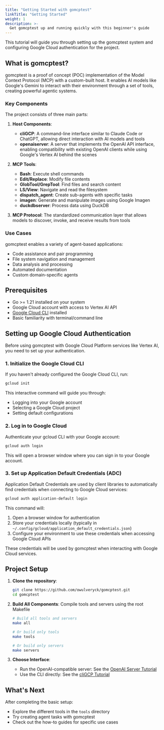 ```yaml
---
title: "Getting Started with gomcptest"
linkTitle: "Getting Started"
weight: 1
description: >-
  Get gomcptest up and running quickly with this beginner's guide
---
```


This tutorial will guide you through setting up the gomcptest system and configuring Google Cloud authentication for the project.

## What is gomcptest?

gomcptest is a proof of concept (POC) implementation of the Model Context Protocol (MCP) with a custom-built host. It enables AI models like Google's Gemini to interact with their environment through a set of tools, creating powerful agentic systems.

### Key Components

The project consists of three main parts:

1. **Host Components**:
   - **cliGCP**: A command-line interface similar to Claude Code or ChatGPT, allowing direct interaction with AI models and tools
   - **openaiserver**: A server that implements the OpenAI API interface, enabling compatibility with existing OpenAI clients while using Google's Vertex AI behind the scenes

2. **MCP Tools**:
   - **Bash**: Execute shell commands
   - **Edit/Replace**: Modify file contents
   - **GlobTool/GrepTool**: Find files and search content
   - **LS/View**: Navigate and read the filesystem
   - **dispatch_agent**: Create sub-agents with specific tasks
   - **imagen**: Generate and manipulate images using Google Imagen
   - **duckdbserver**: Process data using DuckDB

3. **MCP Protocol**: The standardized communication layer that allows models to discover, invoke, and receive results from tools

### Use Cases

gomcptest enables a variety of agent-based applications:
- Code assistance and pair programming
- File system navigation and management
- Data analysis and processing
- Automated documentation
- Custom domain-specific agents

## Prerequisites

- Go >= 1.21 installed on your system
- Google Cloud account with access to Vertex AI API
- [Google Cloud CLI](https://cloud.google.com/sdk/docs/install) installed
- Basic familiarity with terminal/command line

## Setting up Google Cloud Authentication

Before using gomcptest with Google Cloud Platform services like Vertex AI, you need to set up your authentication.

### 1. Initialize the Google Cloud CLI

If you haven't already configured the Google Cloud CLI, run:

```bash
gcloud init
```

This interactive command will guide you through:
- Logging into your Google account
- Selecting a Google Cloud project
- Setting default configurations

### 2. Log in to Google Cloud

Authenticate your gcloud CLI with your Google account:

```bash
gcloud auth login
```

This will open a browser window where you can sign in to your Google account.

### 3. Set up Application Default Credentials (ADC)

Application Default Credentials are used by client libraries to automatically find credentials when connecting to Google Cloud services:

```bash
gcloud auth application-default login
```

This command will:
1. Open a browser window for authentication
2. Store your credentials locally (typically in `~/.config/gcloud/application_default_credentials.json`)
3. Configure your environment to use these credentials when accessing Google Cloud APIs

These credentials will be used by gomcptest when interacting with Google Cloud services.

## Project Setup

1. **Clone the repository**:
   ```bash
   git clone https://github.com/owulveryck/gomcptest.git
   cd gomcptest
   ```

2. **Build All Components**: Compile tools and servers using the root Makefile
   ```bash
   # Build all tools and servers
   make all
   
   # Or build only tools
   make tools
   
   # Or build only servers
   make servers
   ```

3. **Choose Interface**: 
   - Run the OpenAI-compatible server: See the [OpenAI Server Tutorial](../openaiserver-tutorial/)
   - Use the CLI directly: See the [cliGCP Tutorial](../cligcp-tutorial/)

## What's Next

After completing the basic setup:
- Explore the different tools in the `tools` directory
- Try creating agent tasks with gomcptest
- Check out the how-to guides for specific use cases